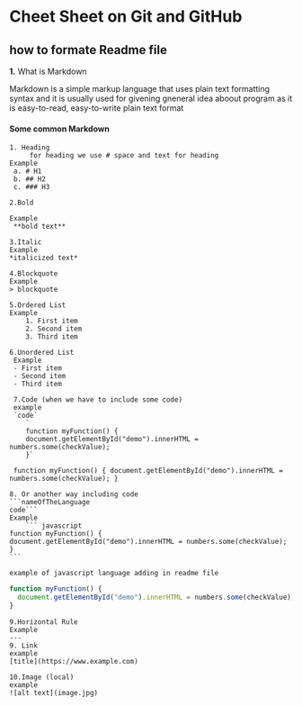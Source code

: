 # **Cheet Sheet** on Git and GitHub 
## **how to formate Readme file** 
  **1.**  What is Markdown 

Markdown is a simple markup language that uses plain text formatting syntax and it is usually used for givening gneneral idea aboout program as it is easy-to-read, easy-to-write plain text format

#### Some common **Markdown**
    1. Heading 
         for heading we use # space and text for heading 
    Example 
     a. # H1 
     b. ## H2 
     c. ### H3 

    2.Bold

    Example 
     **bold text**

    3.Italic
    Example
    *italicized text*

    4.Blockquote
    Example
    > blockquote

    5.Ordered List
    Example
       	1. First item
        2. Second item
        3. Third item

    6.Unordered List
     Example 
     - First item
     - Second item
     - Third item   

     7.Code (when we have to include some code)
     example 
     `code`
        `
        function myFunction() {
        document.getElementById("demo").innerHTML = numbers.some(checkValue);
        }`
 `
        function myFunction() {
        document.getElementById("demo").innerHTML = numbers.some(checkValue);
        }`    

    8. Or another way including code 
    ```nameOfTheLanguage
    code```
    Example
        ``` javascript
    function myFunction() {
    document.getElementById("demo").innerHTML = numbers.some(checkValue);
    }
    ```

    example of javascript language adding in readme file 
``` javascript
function myFunction() {
  document.getElementById("demo").innerHTML = numbers.some(checkValue);
}
```
    9.Horizontal Rule
    Example 
    ---
    9. Link 
    example 
    [title](https://www.example.com)

    10.Image (local)
    example 
    ![alt text](image.jpg)


    